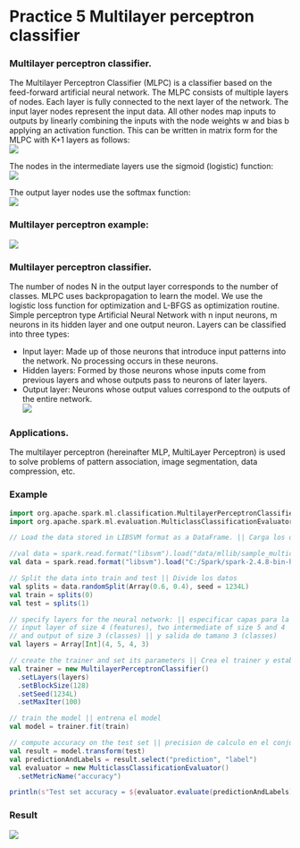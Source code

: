 # Practice 5 Multilayer perceptron classifier
### **Multilayer perceptron classifier.**
The Multilayer Perceptron Classifier (MLPC) is a classifier based on the feed-forward artificial neural network. The MLPC consists of multiple layers of nodes. Each layer is fully connected to the next layer of the network. The input layer nodes represent the input data.
All other nodes map inputs to outputs by linearly combining the inputs with the node weights w and bias b applying an activation function. This can be written in matrix form for the MLPC with K+1 layers as follows:  
![](https://github.com/rafaelsanchezbaez/Big_Data/blob/unit_2/practices/practice_5/pic1.jpg)

The nodes in the intermediate layers use the sigmoid (logistic) function:  
![](https://github.com/rafaelsanchezbaez/Big_Data/blob/unit_2/practices/practice_5/pic2.jpg)

The output layer nodes use the softmax function:  
![](https://github.com/rafaelsanchezbaez/Big_Data/blob/unit_2/practices/practice_5/pic3.jpg)

### Multilayer perceptron example:  
![](https://github.com/rafaelsanchezbaez/Big_Data/blob/unit_2/practices/practice_5/pic4.jpg)

### Multilayer perceptron classifier.
The number of nodes N in the output layer corresponds to the number of classes. MLPC uses backpropagation to learn the model. We use the logistic loss function for optimization and L-BFGS as optimization routine.
Simple perceptron type Artificial Neural Network with n input neurons, m neurons in its hidden layer and one output neuron.
Layers can be classified into three types:
- Input layer: Made up of those neurons that introduce input patterns into the network. No processing occurs in these neurons.
- Hidden layers: Formed by those neurons whose inputs come from previous layers and whose outputs pass to neurons of later layers.
- Output layer: Neurons whose output values correspond to the outputs of the entire network.  
![](https://github.com/rafaelsanchezbaez/Big_Data/blob/unit_2/practices/practice_5/pic5.jpg)

### Applications.
The multilayer perceptron (hereinafter MLP, MultiLayer Perceptron) is used to solve problems of pattern association, image segmentation, data compression, etc.

### Example
```scala
import org.apache.spark.ml.classification.MultilayerPerceptronClassifier
import org.apache.spark.ml.evaluation.MulticlassClassificationEvaluator

// Load the data stored in LIBSVM format as a DataFrame. || Carga los datos almacenados en formato LIBSVM como DataFrame.

//val data = spark.read.format("libsvm").load("data/mllib/sample_multiclass_classification_data.txt")
val data = spark.read.format("libsvm").load("C:/Spark/spark-2.4.8-bin-hadoop2.7/data/mllib/sample_multiclass_classification_data.txt")

// Split the data into train and test || Divide los datos
val splits = data.randomSplit(Array(0.6, 0.4), seed = 1234L)
val train = splits(0)
val test = splits(1)

// specify layers for the neural network: || especificar capas para la red neuronal:
// input layer of size 4 (features), two intermediate of size 5 and 4 || capa de entrada de tamano 4 (features), dos intermedias de tamano 5 y 4
// and output of size 3 (classes) || y salida de tamano 3 (classes) 
val layers = Array[Int](4, 5, 4, 3)

// create the trainer and set its parameters || Crea el trainer y establece sus parametros.
val trainer = new MultilayerPerceptronClassifier()
  .setLayers(layers)
  .setBlockSize(128)
  .setSeed(1234L)
  .setMaxIter(100)

// train the model || entrena el model
val model = trainer.fit(train)

// compute accuracy on the test set || precision de calculo en el conjunto de prueba
val result = model.transform(test)
val predictionAndLabels = result.select("prediction", "label")
val evaluator = new MulticlassClassificationEvaluator()
  .setMetricName("accuracy")

println(s"Test set accuracy = ${evaluator.evaluate(predictionAndLabels)}")
```

### Result
![](https://github.com/rafaelsanchezbaez/Big_Data/blob/unit_2/practices/practice_5/pic6.jpg)
